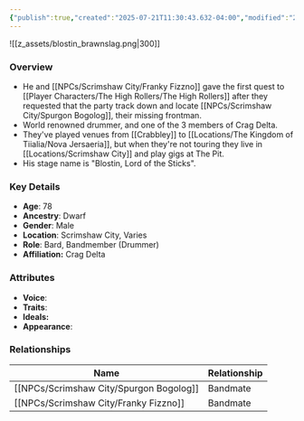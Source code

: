 ```yaml
---
{"publish":true,"created":"2025-07-21T11:30:43.632-04:00","modified":"2025-07-25T12:35:16.029-04:00","published":"2025-07-25T12:35:16.029-04:00","cssclasses":"","Age":"78","Ancestry":"Dwarf","Gender":"Male","Location":["Scrimshaw City, Varies"],"Role":["Bard, Bandmember (Drummer)"],"Affiliation":["Crag Delta"],"Appearances":["[[-The High Rollers Campaign-]]","[[Spring Cleaning in Scrimshaw City]]"]}
---
```



![[z_assets/blostin_brawnslag.png|300]]

### Overview
- He and [[NPCs/Scrimshaw City/Franky Fizzno]] gave the first quest to [[Player Characters/The High Rollers/The High Rollers]] after they requested that the party track down and locate [[NPCs/Scrimshaw City/Spurgon Bogolog]], their missing frontman.
- World renowned drummer, and one of the 3 members of Crag Delta.
- They've played venues from [[Crabbley]] to [[Locations/The Kingdom of Tiialia/Nova Jersaeria]], but when they're not touring they live in [[Locations/Scrimshaw City]] and play gigs at The Pit.
- His stage name is "Blostin, Lord of the Sticks".

### Key Details
- **Age**: 78
- **Ancestry**: Dwarf
- **Gender**: Male
- **Location**: Scrimshaw City, Varies
- **Role**: Bard, Bandmember (Drummer)
- **Affiliation:** Crag Delta

### Attributes
- **Voice**: 
- **Traits**: 
- **Ideals:** 
- **Appearance**: 

### Relationships

| Name                | Relationship |
| ------------------- | ------------ |
| [[NPCs/Scrimshaw City/Spurgon Bogolog]] | Bandmate     |
| [[NPCs/Scrimshaw City/Franky Fizzno]]   | Bandmate     |
